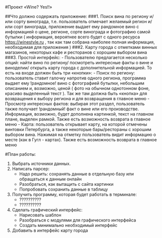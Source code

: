 #Проект «Wine? Yes!!»

##Что должно содержать приложение:
###1. Поиск вина по региону и/или сорту винограда, т.е. пользователь отмечает желаемый регион и/или сорт винограда, приложение выдает ему рандомное вино с информацией о цене, регионе, сорте винограда и фотографию самой бутылки ( информация, вероятнее всего будет с одного ресурса https://winestyle.ru , так как там собрана наиболее полная информация, необходимая для приложения )
###2. Карту города с отметками винных магазинов, некоторых кафе и ресторанов с хорошим выбором вина
###3. Простой интерфейс:
      - Пользователю предлагается несколько опций: найти вино по региону/ посмотреть интересные факты о вине и виноделии/ открыть карту города с дополнительной  информацией. То есть на входе должен быть три «кнопки»:
          - Поиск по региону: пользователь ставит галочку напротив одного региона, программа выдает ему !рандомное! вино с фотографией бутылки, небольшим описанием и, возможно, ценой ( фото на обычном однотонном фоне, красиво выделенный текст ). Так же там должна быть «кнопка» для возвращения к выбору региона и для возвращения в главное меню
          - Просмотр интересных фактов: выбирая этот раздел, пользователь также получает !рандомный! факт о вине или его производстве. Информация, возможно, будет дополнена картинкой, текст на главном плане, выделен рамкой. Также есть возможность возврата в главное меню
          - Карта: пользователь открывает карту, на которой отмечены винтовки Петербурга, а также некоторые бары/рестораны с хорошим выбором вина. Нажимая на отметку пользователь видит информацию о месте (как в Гугл - картах). Также есть возможность возврата в главное меню


#План работы:
  1. Выбрать источники данных.
  2. Написать парсер:
      - Надо решить: сохранять данные в отдельную базу или обращаться к данным онлайн
      - Разобраться, как вытащить с сайта картинки
      - Попробовать сохранить данные в таблицу
  3. Получить программу, которая будет работать в терминале:
      - ??????????
      - ??????????
  4. Сделать графический интерфейс:
      - Нарисовать шаблон
      - Разобраться с модулями для графического интерфейса
      - Создать минимально необходимый интерфейс
  5. Добавить в интерфейс карту города
